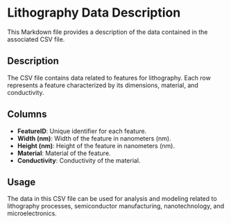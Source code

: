 # Lithography Data Description

This Markdown file provides a description of the data contained in the associated CSV file.

## Description

The CSV file contains data related to features for lithography. Each row represents a feature characterized by its dimensions, material, and conductivity.

## Columns

- **FeatureID**: Unique identifier for each feature.
- **Width (nm)**: Width of the feature in nanometers (nm).
- **Height (nm)**: Height of the feature in nanometers (nm).
- **Material**: Material of the feature.
- **Conductivity**: Conductivity of the material.

## Usage

The data in this CSV file can be used for analysis and modeling related to lithography processes, semiconductor manufacturing, nanotechnology, and microelectronics.

